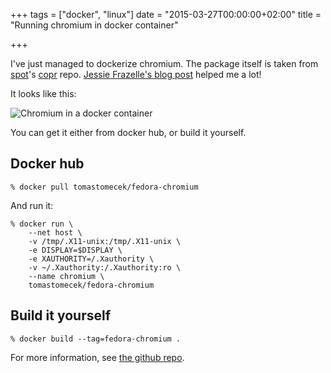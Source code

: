 +++
tags = ["docker", "linux"]
date = "2015-03-27T00:00:00+02:00"
title = "Running chromium in docker container"

+++

I've just managed to dockerize chromium. The package itself is taken from [spot](https://fedoraproject.org/wiki/User:Spot)'s [copr](https://copr.fedoraproject.org/coprs/spot/chromium/) repo. [Jessie Frazelle's blog post](https://blog.jessfraz.com/posts/docker-containers-on-the-desktop.html) helped me a lot!

It looks like this:

<!--more-->

![Chromium in a docker container](https://raw.githubusercontent.com/TomasTomecek/dockerfile-fedora-chromium/master/chromium-in-container.png)

You can get it either from docker hub, or build it yourself.


## Docker hub

    % docker pull tomastomecek/fedora-chromium

And run it:

    % docker run \
        --net host \
        -v /tmp/.X11-unix:/tmp/.X11-unix \
        -e DISPLAY=$DISPLAY \
        -e XAUTHORITY=/.Xauthority \
        -v ~/.Xauthority:/.Xauthority:ro \
        --name chromium \
        tomastomecek/fedora-chromium


## Build it yourself

    % docker build --tag=fedora-chromium .


For more information, see [the github repo](https://github.com/TomasTomecek/dockerfile-fedora-chromium).

